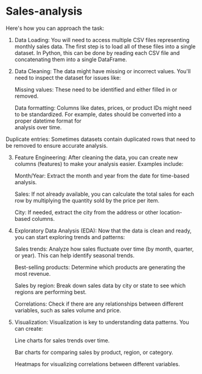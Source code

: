 # Sales-analysis
 Here's how you can approach the task:

1. Data Loading:
You will need to access multiple CSV files representing monthly sales data. The first step is to load all of these files into a single dataset. In Python, this can be done by reading each CSV file and concatenating them into a single DataFrame.

2. Data Cleaning:
The data might have missing or incorrect values. You'll need to inspect the dataset for issues like:

   Missing values: These need to be identified and either filled in or removed.

   Data formatting: Columns like dates, prices, or product IDs might need to be standardized. For example, dates should be converted into a proper datetime format for      
   analysis over time.

  Duplicate entries: Sometimes datasets contain duplicated rows that need to be removed to ensure accurate analysis.


3. Feature Engineering:
     After cleaning the data, you can create new columns (features) to make your analysis easier. Examples include:

    Month/Year: Extract the month and year from the date for time-based analysis.

    Sales: If not already available, you can calculate the total sales for each row by multiplying the quantity sold by the price per item.

    City: If needed, extract the city from the address or other location-based columns.


4. Exploratory Data Analysis (EDA):
   Now that the data is clean and ready, you can start exploring trends and patterns:

   Sales trends: Analyze how sales fluctuate over time (by month, quarter, or year). This can help identify seasonal trends.
 
   Best-selling products: Determine which products are generating the most revenue.

   Sales by region: Break down sales data by city or state to see which regions are performing best.

   Correlations: Check if there are any relationships between different variables, such as sales volume and price.


5. Visualization:
   Visualization is key to understanding data patterns. You can create:

   Line charts for sales trends over time.

   Bar charts for comparing sales by product, region, or category.

   Heatmaps for visualizing correlations between different variables.
